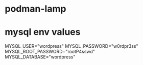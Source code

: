 # podman-lamp


# mysql env values
MYSQL_USER="wordpress"
MYSQL_PASSWORD="w0rdpr3ss"
MYSQL_ROOT_PASSWORD="rootP4sswd"
MYSQL_DATABASE="wordpress"
